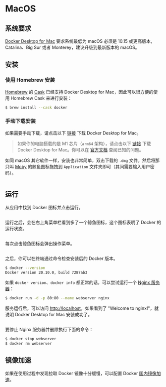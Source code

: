 # MacOS

## 系统要求

[Docker Desktop for Mac](https://docs.docker.com/docker-for-mac/) 要求系统最低为 macOS 必须是 10.15 或更高版本， Catalina、Big Sur 或者 Monterey，建议升级到最新版本的 macOS。

## 安装

### 使用 Homebrew 安装

[Homebrew](https://brew.sh/) 的 [Cask](https://github.com/Homebrew/homebrew-cask) 已经支持 Docker Desktop for Mac，因此可以很方便的使用 Homebrew Cask 来进行安装：

```bash
$ brew install --cask docker
```

### 手动下载安装

如果需要手动下载，请点击以下 [链接](https://desktop.docker.com/mac/main/amd64/Docker.dmg) 下载 Docker Desktop for Mac。

> 如果你的电脑搭载的是 M1 芯片（`arm64` 架构），请点击以下 [链接](https://desktop.docker.com/mac/main/arm64/Docker.dmg) 下载 Docker Desktop for Mac。你可以在 [官方文档](https://docs.docker.com/docker-for-mac/apple-silicon/) 查阅已知的问题。

如同 macOS 其它软件一样，安装也非常简单，双击下载的 `.dmg` 文件，然后将那只叫 [Moby](https://www.docker.com/blog/call-me-moby-dock/) 的鲸鱼图标拖拽到 `Application` 文件夹即可（其间需要输入用户密码）。

<figure><img src="../.gitbook/assets/spaces%2F-M5xTVjmK7ax94c8ZQcm%2Fuploads%2Fgit-blob-5c251db3b3dea7ca4614205a99ec1efac5b1796b%2Finstall-mac-dmg.png" alt=""><figcaption></figcaption></figure>

## 运行

从应用中找到 Docker 图标并点击运行。

<figure><img src="../.gitbook/assets/spaces%2F-M5xTVjmK7ax94c8ZQcm%2Fuploads%2Fgit-blob-206ecd13096ec11bce272559b1c004c30d2db243%2Finstall-mac-apps.png" alt=""><figcaption></figcaption></figure>

运行之后，会在右上角菜单栏看到多了一个鲸鱼图标，这个图标表明了 Docker 的运行状态。

<figure><img src="../.gitbook/assets/spaces%2F-M5xTVjmK7ax94c8ZQcm%2Fuploads%2Fgit-blob-c883009f2834eeaeb92ffe63100dc19ca902080c%2Finstall-mac-menubar.png" alt=""><figcaption></figcaption></figure>

每次点击鲸鱼图标会弹出操作菜单。

<figure><img src="../.gitbook/assets/spaces%2F-M5xTVjmK7ax94c8ZQcm%2Fuploads%2Fgit-blob-b330f08f50c58c0b5adac1c9c07bd6946c448aaf%2Finstall-mac-menu.png" alt=""><figcaption></figcaption></figure>

之后，你可以在终端通过命令检查安装后的 Docker 版本。

```bash
$ docker --version
Docker version 20.10.0, build 7287ab3
```

如果 `docker version`、`docker info` 都正常的话，可以尝试运行一个 [Nginx 服务器](https://hub.docker.com/\_/nginx/)：

```bash
$ docker run -d -p 80:80 --name webserver nginx
```

服务运行后，可以访问 [http://localhost](http://localhost)，如果看到了 "Welcome to nginx!"，就说明 Docker Desktop for Mac 安装成功了。

<figure><img src="../.gitbook/assets/spaces%2F-M5xTVjmK7ax94c8ZQcm%2Fuploads%2Fgit-blob-586293fbc7dfb2c5a22b7ea93ea769be2e428e91%2Fimages-mac-example-nginx (1).png" alt=""><figcaption></figcaption></figure>

要停止 Nginx 服务器并删除执行下面的命令：

```bash
$ docker stop webserver
$ docker rm webserver
```

## 镜像加速

如果在使用过程中发现拉取 Docker 镜像十分缓慢，可以配置 Docker [国内镜像加速](broken-reference)。
